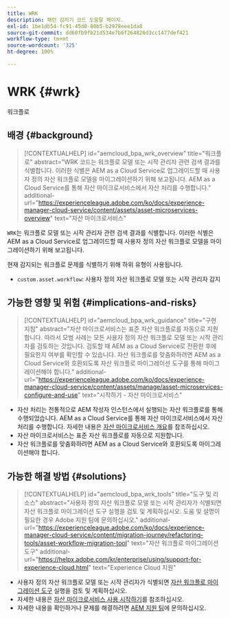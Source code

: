 ```yaml
---
title: WRK
description: 패턴 감지기 코드 도움말 페이지.
exl-id: 1be1db54-fc91-45d0-80b5-b2978eee1da8
source-git-commit: dd60fb9fb21d534e7b6f264826d3cc1477def421
workflow-type: tm+mt
source-wordcount: '325'
ht-degree: 100%

---
```


# WRK {#wrk}

워크플로

## 배경 {#background}

>[!CONTEXTUALHELP]
>id="aemcloud_bpa_wrk_overview"
>title="워크플로"
>abstract="WRK 코드는 워크플로 모델 또는 시작 관리자 관련 검색 결과를 식별합니다. 이러한 식별은 AEM as a Cloud Service로 업그레이드할 때 사용자 정의 자산 워크플로 모델을 마이그레이션하기 위해 보고됩니다. AEM as a Cloud Service를 통해 자산 마이크로서비스에서 자산 처리를 수행합니다."
>additional-url="https://experienceleague.adobe.com/ko/docs/experience-manager-cloud-service/content/assets/asset-microservices-overview" text="자산 마이크로서비스"

`WRK`는 워크플로 모델 또는 시작 관리자 관련 검색 결과를 식별합니다. 이러한 식별은 AEM as a Cloud Service로 업그레이드할 때 사용자 정의 자산 워크플로 모델을 마이그레이션하기 위해 보고됩니다.

현재 감지되는 워크플로 문제를 식별하기 위해 하위 유형이 사용됩니다.

* `custom.asset.workflow`: 사용자 정의 자산 워크플로 모델 또는 시작 관리자 감지

## 가능한 영향 및 위험 {#implications-and-risks}

>[!CONTEXTUALHELP]
>id="aemcloud_bpa_wrk_guidance"
>title="구현 지침"
>abstract="자산 마이크로서비스는 표준 자산 워크플로를 자동으로 지원합니다. 따라서 모범 사례는 모든 사용자 정의 자산 워크플로 모델 또는 시작 관리자를 검토하는 것입니다. 검토할 때 AEM as a Cloud Service로 전환한 후에 필요한지 여부를 확인할 수 있습니다. 자산 워크플로를 맞춤화하려면 AEM as a Cloud Service와 호환되도록 자산 워크플로 마이그레이션 도구를 통해 마이그레이션해야 합니다."
>additional-url="https://experienceleague.adobe.com/ko/docs/experience-manager-cloud-service/content/assets/manage/asset-microservices-configure-and-use" text="시작하기 - 자산 마이크로서비스"

* 자산 처리는 전통적으로 AEM 작성자 인스턴스에서 실행되는 자산 워크플로를 통해 수행되었습니다. AEM as a Cloud Service를 통해 자산 마이크로서비스에서 자산 처리를 수행합니다. 자세한 내용은 [자산 마이크로서비스 개요](https://experienceleague.adobe.com/ko/docs/experience-manager-cloud-service/content/assets/asset-microservices-overview)를 참조하십시오.
* 자산 마이크로서비스는 표준 자산 워크플로를 자동으로 지원합니다.
* 자산 워크플로를 맞춤화하려면 AEM as a Cloud Service와 호환되도록 마이그레이션해야 합니다.

## 가능한 해결 방법 {#solutions}

>[!CONTEXTUALHELP]
>id="aemcloud_bpa_wrk_tools"
>title="도구 및 리소스"
>abstract="사용자 정의 자산 워크플로 모델 또는 시작 관리자가 식별되면 자산 워크플로 마이그레이션 도구 실행을 검토 및 계획하십시오. 도움 및 설명이 필요한 경우 Adobe 지원 팀에 문의하십시오."
>additional-url="https://experienceleague.adobe.com/ko/docs/experience-manager-cloud-service/content/migration-journey/refactoring-tools/asset-workflow-migration-tool" text="자산 워크플로 마이그레이션 도구"
>additional-url="https://helpx.adobe.com/kr/enterprise/using/support-for-experience-cloud.html" text="Experience Cloud 지원"

* 사용자 정의 자산 워크플로 모델 또는 시작 관리자가 식별되면 [자산 워크플로 마이그레이션 도구](https://experienceleague.adobe.com/ko/docs/experience-manager-cloud-service/content/migration-journey/refactoring-tools/asset-workflow-migration-tool) 실행을 검토 및 계획하십시오.
* 자세한 내용은 [자산 마이크로서비스 사용 시작하기](https://experienceleague.adobe.com/ko/docs/experience-manager-cloud-service/content/assets/manage/asset-microservices-configure-and-use)를 참조하십시오.
* 자세한 내용을 확인하거나 문제를 해결하려면 [AEM 지원 팀](https://helpx.adobe.com/kr/enterprise/using/support-for-experience-cloud.html)에 문의하십시오.
